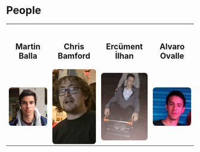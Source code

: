 # People

<table width="500" border="0" cellpadding="5">

<tr>

<td align="center" valign="center">
<br />
<h2 align="center"> Martin Balla </h2>
</td>

<td align="center" valign="center">
<br />
<h2 align="center"> Chris Bamford </h2>
</td>

<td align="center" valign="center">
<br />
<h2 align="center"> Ercüment İlhan </h2>
</td>

<td align="center" valign="center">
<br />
<h2 align="center"> Alvaro Ovalle </h2>
</td>

</tr>

<tr>

<td align="center" valign="center">
<img style="border-radius: 8px;width: 200px;display: block; margin: 0 auto;" src="/martin.png" alt="archive footage" />
</td>

<td align="center" valign="center">
<img style="border-radius: 8px;width: 200px;display: block; margin: 0 auto;" src="/bamford.jpg" alt="archive footage" />
</td>

<td align="center" valign="center">
<img style="border-radius: 8px;width: 200px;display: block; margin: 0 auto;" src="/ercument.jpg" alt="archive footage" />
</td>

<td align="center" valign="center">
<img style="border-radius: 8px;width: 200px;display: block; margin: 0 auto;" src="/alvaro.jpg" alt="archive footage" />
</td>

</tr>

</table>